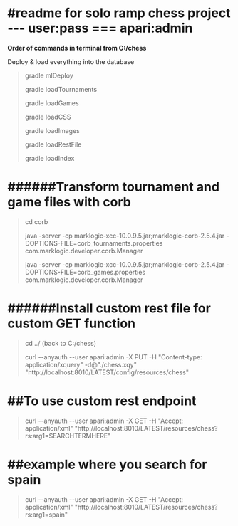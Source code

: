 #readme for solo ramp chess project --- user:pass === apari:admin
=========

**Order of commands in terminal from C:/chess**

Deploy & load everything into the database
>gradle mlDeploy
>
>gradle loadTournaments
>
>gradle loadGames
>
>gradle loadCSS
>
>gradle loadImages
>
>gradle loadRestFile
>
>gradle loadIndex


######Transform tournament and game files with corb
=========
>cd corb
>
>java -server -cp marklogic-xcc-10.0.9.5.jar;marklogic-corb-2.5.4.jar -DOPTIONS-FILE=corb_tournaments.properties com.marklogic.developer.corb.Manager
>
>java -server -cp marklogic-xcc-10.0.9.5.jar;marklogic-corb-2.5.4.jar -DOPTIONS-FILE=corb_games.properties com.marklogic.developer.corb.Manager


######Install custom rest file for custom GET function
=========
>cd ../ (back to C:/chess)
>
>curl --anyauth --user apari:admin -X PUT -H "Content-type: application/xquery" -d@"./chess.xqy" "http://localhost:8010/LATEST/config/resources/chess"



##To use custom rest endpoint
=========
>curl --anyauth --user apari:admin -X GET -H "Accept: application/xml" "http://localhost:8010/LATEST/resources/chess?rs:arg1=SEARCHTERMHERE"

##example where you search for spain
=========
>curl --anyauth --user apari:admin -X GET -H "Accept: application/xml" "http://localhost:8010/LATEST/resources/chess?rs:arg1=spain"
